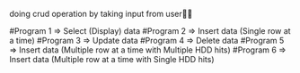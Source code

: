 doing crud operation by taking input from user🧑‍💻

#Program 1 => Select (Display) data 
#Program 2 => Insert data (Single row at a time) 
#Program 3 => Update data 
#Program 4 => Delete data 
#Program 5 => Insert data (Multiple row at a time with Multiple HDD hits) 
#Program 6 => Insert data (Multiple row at a time with Single HDD hits) 
